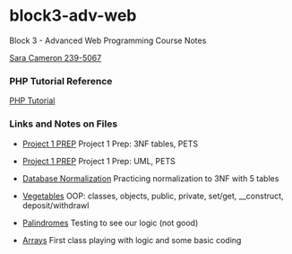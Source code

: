 # block3-adv-web

Block 3 - Advanced Web Programming Course Notes

[Sara Cameron 239-5067](https://sara67.web582.com/block3-adv-web/index.html)

### PHP Tutorial Reference

[PHP Tutorial](https://www.phptutorial.net/)

### Links and Notes on Files

- [Project 1 PREP](https://sara67.web582.com/block3-adv-web/project-1/normal-forms-pet.md)
  Project 1 Prep: 3NF tables, PETS

- [Project 1 PREP](https://sara67.web582.com/block3-adv-web/project-1/pet.puml)
  Project 1 Prep: UML, PETS

- [Database Normalization](https://sara67.web582.com/block3-adv-web/exercises/normal-forms.md)
  Practicing normalization to 3NF with 5 tables

- [Vegetables](https://sara67.web582.com/block3-adv-web/exercises/vegetables.php)
  OOP: classes, objects, public, private, set/get, \_\_construct, deposit/withdrawl

- [Palindromes](https://sara67.web582.com/block3-adv-web/exercises/palindrome.php)
  Testing to see our logic (not good)

- [Arrays](https://sara67.web582.com/block3-adv-web/exercises/array.php)
  First class playing with logic and some basic coding
